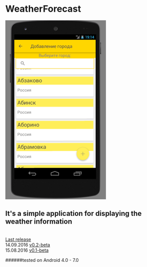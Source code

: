 # WeatherForecast
![screen](https://github.com/ArtiomCX75/WeatherForecast/blob/develop/screenshots/0.2/3.png)
## It's a simple application for displaying the weather information
<br>[Last release](https://github.com/ArtiomCX75/WeatherForecast/releases) 
<br>14.09.2016 [v0.2-beta](https://github.com/ArtiomCX75/WeatherForecast/releases/tag/v0.2-beta)
<br>15.08.2016 [v0.1-beta](https://github.com/ArtiomCX75/WeatherForecast/releases/tag/v0.1-beta)

######tested on Android 4.0 - 7.0
